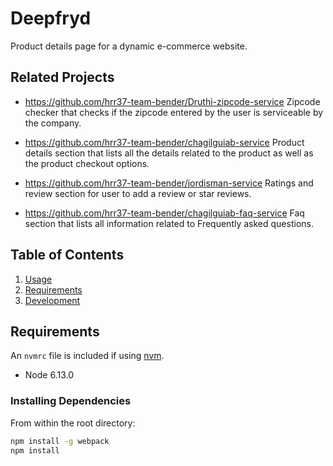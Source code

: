 # Deepfryd

Product details page for a dynamic e-commerce website.

## Related Projects

  - https://github.com/hrr37-team-bender/Druthi-zipcode-service
    Zipcode checker that checks if the zipcode entered by the user is serviceable by the company. 
    
  - https://github.com/hrr37-team-bender/chagilguiab-service
    Product details section that lists all the details related to the product as well as the product checkout options. 
    
  - https://github.com/hrr37-team-bender/jordisman-service
    Ratings and review section for user to add a review or star reviews. 
    
  - https://github.com/hrr37-team-bender/chagilguiab-faq-service
    Faq section that lists all information related to Frequently asked questions. 

## Table of Contents

1. [Usage](#Usage)
1. [Requirements](#requirements)
1. [Development](#development)


## Requirements

An `nvmrc` file is included if using [nvm](https://github.com/creationix/nvm).

- Node 6.13.0



### Installing Dependencies

From within the root directory:

```sh
npm install -g webpack
npm install
```

